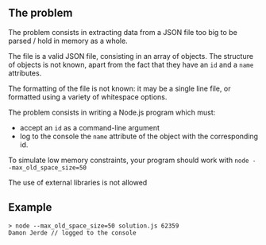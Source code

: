 ## The problem

The problem consists in extracting data from a JSON file too big to be parsed / hold in memory as a whole.

The file is a valid JSON file, consisting in an array of objects. The structure of objects is not known, apart from the fact that they have an `id` and a `name` attributes.

The formatting of the file is not known: it may be a single line file, or formatted using a variety of whitespace options.

The problem consists in writing a Node.js program which must:

- accept an `id` as a command-line argument
- log to the console the `name` attribute of the object with the corresponding id.

To simulate low memory constraints, your program should work with `node --max_old_space_size=50`

The use of external libraries is not allowed

## Example

````
> node --max_old_space_size=50 solution.js 62359
Damon Jerde // logged to the console
`````
